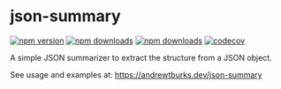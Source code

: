 # json-summary

[![npm version](https://img.shields.io/travis/com/AndrewTBurks/json-summary.svg)](https://www.npmjs.com/package/json-summary)
[![npm downloads](https://img.shields.io/npm/v/json-summary.svg)](https://www.npmjs.com/package/json-summary)
[![npm downloads](https://img.shields.io/npm/dt/json-summary.svg)](https://www.npmjs.com/package/json-summary)
[![codecov](https://codecov.io/gh/AndrewTBurks/json-summary/branch/master/graph/badge.svg)](https://codecov.io/gh/AndrewTBurks/json-summary)


A simple JSON summarizer to extract the structure from a JSON object.

See usage and examples at: https://andrewtburks.dev/json-summary
